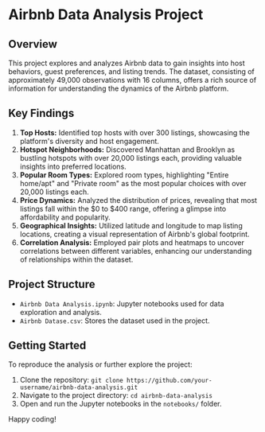 # Airbnb Data Analysis Project

## Overview
This project explores and analyzes Airbnb data to gain insights into host behaviors, guest preferences, and listing trends. The dataset, consisting of approximately 49,000 observations with 16 columns, offers a rich source of information for understanding the dynamics of the Airbnb platform.

## Key Findings
1. **Top Hosts:** Identified top hosts with over 300 listings, showcasing the platform's diversity and host engagement.
2. **Hotspot Neighborhoods:** Discovered Manhattan and Brooklyn as bustling hotspots with over 20,000 listings each, providing valuable insights into preferred locations.
3. **Popular Room Types:** Explored room types, highlighting "Entire home/apt" and "Private room" as the most popular choices with over 20,000 listings each.
4. **Price Dynamics:** Analyzed the distribution of prices, revealing that most listings fall within the $0 to $400 range, offering a glimpse into affordability and popularity.
5. **Geographical Insights:** Utilized latitude and longitude to map listing locations, creating a visual representation of Airbnb's global footprint.
6. **Correlation Analysis:** Employed pair plots and heatmaps to uncover correlations between different variables, enhancing our understanding of relationships within the dataset.

## Project Structure
- `Airbnb Data Analysis.ipynb`: Jupyter notebooks used for data exploration and analysis.
- `Airbnb Datase.csv`: Stores the dataset used in the project.


## Getting Started
To reproduce the analysis or further explore the project:
1. Clone the repository: `git clone https://github.com/your-username/airbnb-data-analysis.git`
2. Navigate to the project directory: `cd airbnb-data-analysis`
3. Open and run the Jupyter notebooks in the `notebooks/` folder.

Happy coding!
